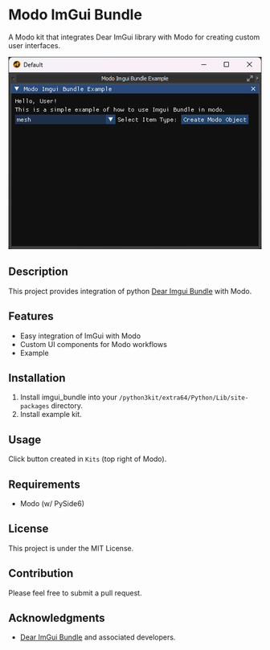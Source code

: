 # Modo ImGui Bundle

A Modo kit that integrates Dear ImGui library with Modo for creating custom user interfaces.

![Modo ImGui Bundle in action](./example_image.png "Screenshot of ImGui running inside Modo")

## Description

This project provides integration of python [Dear Imgui Bundle](https://github.com/pthom/imgui_bundle) with Modo.

## Features

- Easy integration of ImGui with Modo
- Custom UI components for Modo workflows
- Example

## Installation

1. Install imgui_bundle into your `/python3kit/extra64/Python/Lib/site-packages` directory.
2. Install example kit.

## Usage

Click button created in `Kits` (top right of Modo).

## Requirements

- Modo (w/ PySide6)

## License

This project is under the MIT License.

## Contribution

Please feel free to submit a pull request.

## Acknowledgments

- [Dear ImGui Bundle](https://github.com/pthom/imgui_bundle) and associated developers.
